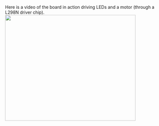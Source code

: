 Here is a video of the board in action driving LEDs and a motor (through a L298N driver chip).
<br />
<a href='http://www.youtube.com/watch?feature=player_embedded&v=E0D8hDt2M60' target='_blank'><img src='http://img.youtube.com/vi/E0D8hDt2M60/0.jpg' width='425' height=344 /></a>